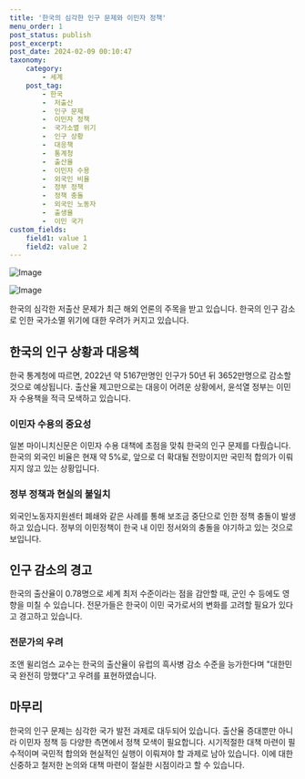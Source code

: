 ```yaml
---
title: '한국의 심각한 인구 문제와 이민자 정책'
menu_order: 1
post_status: publish
post_excerpt: 
post_date: 2024-02-09 00:10:47
taxonomy:
    category:
        - 세계
    post_tag:
        - 한국
        -  저출산
        -  인구 문제
        -  이민자 정책
        -  국가소멸 위기
        -  인구 상황
        -  대응책
        -  통계청
        -  출산율
        -  이민자 수용
        -  외국인 비율
        -  정부 정책
        -  정책 충돌
        -  외국인 노동자
        -  출생율
        -  이민 국가
custom_fields:
    field1: value 1
    field2: value 2
---
```


![Image](https://imgnews.pstatic.net/image/081/2024/02/08/0003429491_001_20240208173401174.jpg?type=w647)

![Image](https://imgnews.pstatic.net/image/081/2024/02/08/0003429491_002_20240208173401224.jpg?type=w647)

한국의 심각한 저출산 문제가 최근 해외 언론의 주목을 받고 있습니다. 한국의 인구 감소로 인한 국가소멸 위기에 대한 우려가 커지고 있습니다. 
## 한국의 인구 상황과 대응책
한국 통계청에 따르면, 2022년 약 5167만명인 인구가 50년 뒤 3652만명으로 감소할 것으로 예상됩니다. 출산율 제고만으로는 대응이 어려운 상황에서, 윤석열 정부는 이민자 수용책을 적극 모색하고 있습니다. 
### 이민자 수용의 중요성
일본 마이니치신문은 이민자 수용 대책에 초점을 맞춰 한국의 인구 문제를 다뤘습니다. 한국의 외국인 비율은 현재 약 5%로, 앞으로 더 확대될 전망이지만 국민적 합의가 이뤄지지 않고 있는 상황입니다. 
### 정부 정책과 현실의 불일치
외국인노동자지원센터 폐쇄와 같은 사례를 통해 보조금 중단으로 인한 정책 충돌이 발생하고 있습니다. 정부의 이민정책이 한국 내 이민 정서와의 충돌을 야기하고 있는 것으로 보입니다.
## 인구 감소의 경고
한국의 출산율이 0.78명으로 세계 최저 수준이라는 점을 감안할 때, 군인 수 등에도 영향을 미칠 수 있습니다. 전문가들은 한국이 이민 국가로서의 변화를 고려할 필요가 있다고 경고하고 있습니다.
### 전문가의 우려
조앤 윌리엄스 교수는 한국의 출산율이 유럽의 흑사병 감소 수준을 능가한다며 "대한민국 완전히 망했다"고 우려를 표현하였습니다.
## 마무리
한국의 인구 문제는 심각한 국가 발전 과제로 대두되어 있습니다. 출산율 증대뿐만 아니라 이민자 정책 등 다양한 측면에서 정책 모색이 필요합니다. 시기적절한 대책 마련이 필수적이며 국민적 합의와 현실적인 실행이 이뤄져야 할 과제로 남아 있습니다. 이에 대한 신중하고 철저한 논의와 대책 마련이 절실한 시점이라고 할 수 있습니다.
